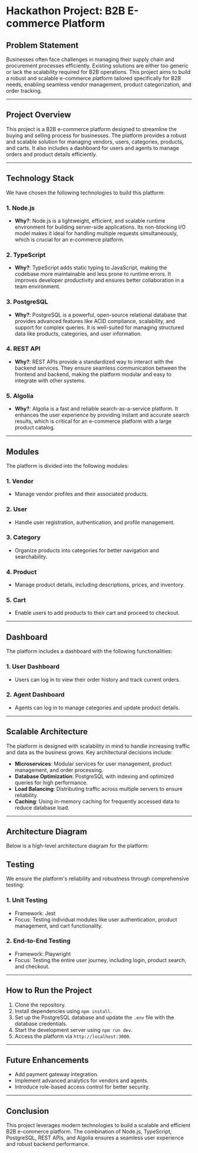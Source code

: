 # Hackathon Project: B2B E-commerce Platform

## Problem Statement
Businesses often face challenges in managing their supply chain and procurement processes efficiently. Existing solutions are either too generic or lack the scalability required for B2B operations. This project aims to build a robust and scalable e-commerce platform tailored specifically for B2B needs, enabling seamless vendor management, product categorization, and order tracking.

---

## Project Overview
This project is a B2B e-commerce platform designed to streamline the buying and selling process for businesses. The platform provides a robust and scalable solution for managing vendors, users, categories, products, and carts. It also includes a dashboard for users and agents to manage orders and product details efficiently.

---

## Technology Stack
We have chosen the following technologies to build this platform:

### 1. **Node.js**
   - **Why?**: Node.js is a lightweight, efficient, and scalable runtime environment for building server-side applications. Its non-blocking I/O model makes it ideal for handling multiple requests simultaneously, which is crucial for an e-commerce platform.

### 2. **TypeScript**
   - **Why?**: TypeScript adds static typing to JavaScript, making the codebase more maintainable and less prone to runtime errors. It improves developer productivity and ensures better collaboration in a team environment.

### 3. **PostgreSQL**
   - **Why?**: PostgreSQL is a powerful, open-source relational database that provides advanced features like ACID compliance, scalability, and support for complex queries. It is well-suited for managing structured data like products, categories, and user information.

### 4. **REST API**
   - **Why?**: REST APIs provide a standardized way to interact with the backend services. They ensure seamless communication between the frontend and backend, making the platform modular and easy to integrate with other systems.

### 5. **Algolia**
   - **Why?**: Algolia is a fast and reliable search-as-a-service platform. It enhances the user experience by providing instant and accurate search results, which is critical for an e-commerce platform with a large product catalog.

---

## Modules
The platform is divided into the following modules:

### 1. **Vendor**
   - Manage vendor profiles and their associated products.

### 2. **User**
   - Handle user registration, authentication, and profile management.

### 3. **Category**
   - Organize products into categories for better navigation and searchability.

### 4. **Product**
   - Manage product details, including descriptions, prices, and inventory.

### 5. **Cart**
   - Enable users to add products to their cart and proceed to checkout.

---

## Dashboard
The platform includes a dashboard with the following functionalities:

### 1. **User Dashboard**
   - Users can log in to view their order history and track current orders.

### 2. **Agent Dashboard**
   - Agents can log in to manage categories and update product details.

---

## Scalable Architecture
The platform is designed with scalability in mind to handle increasing traffic and data as the business grows. Key architectural decisions include:
- **Microservices**: Modular services for user management, product management, and order processing.
- **Database Optimization**: PostgreSQL with indexing and optimized queries for high performance.
- **Load Balancing**: Distributing traffic across multiple servers to ensure reliability.
- **Caching**: Using in-memory caching for frequently accessed data to reduce database load.

---

## Architecture Diagram
Below is a high-level architecture diagram for the platform:


## Testing
We ensure the platform's reliability and robustness through comprehensive testing:

### 1. **Unit Testing**
   - Framework: Jest
   - Focus: Testing individual modules like user authentication, product management, and cart functionality.

### 2. **End-to-End Testing**
   - Framework: Playwright
   - Focus: Testing the entire user journey, including login, product search, and checkout.

---

## How to Run the Project
1. Clone the repository.
2. Install dependencies using `npm install`.
3. Set up the PostgreSQL database and update the `.env` file with the database credentials.
4. Start the development server using `npm run dev`.
5. Access the platform via `http://localhost:3000`.

---

## Future Enhancements
- Add payment gateway integration.
- Implement advanced analytics for vendors and agents.
- Introduce role-based access control for better security.

---

## Conclusion
This project leverages modern technologies to build a scalable and efficient B2B e-commerce platform. The combination of Node.js, TypeScript, PostgreSQL, REST APIs, and Algolia ensures a seamless user experience and robust backend performance.